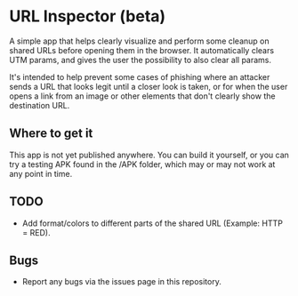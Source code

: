 # URL Inspector (beta)

A simple app that helps clearly visualize and perform some cleanup on shared URLs before opening them in the browser. It automatically clears UTM params, and gives the user the possibility to also clear all params.

It's intended to help prevent some cases of phishing where an attacker sends a URL that looks legit until a closer look is taken, or for when the user opens a link from an image or other elements that don't clearly show the destination URL.

## Where to get it

This app is not yet published anywhere. You can build it yourself, or you can try a testing APK found in the /APK folder, which may or may not work at any point in time.

## TODO
- Add format/colors to different parts of the shared URL (Example: HTTP = RED).

## Bugs
- Report any bugs via the issues page in this repository.